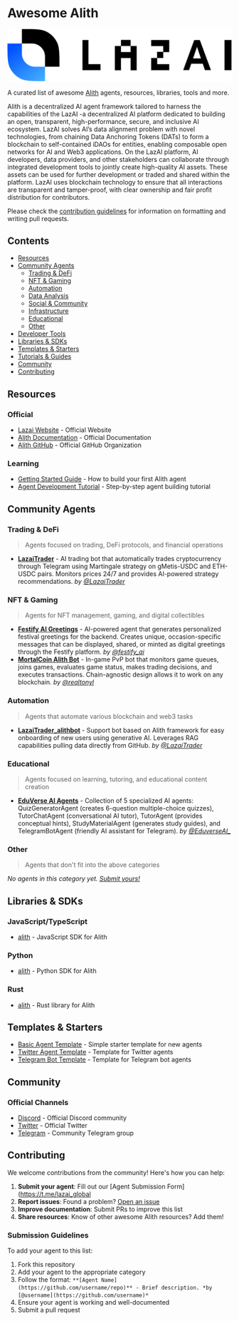 # Awesome Alith

![Alith Logo](assets/lazailogo.png)

A curated list of awesome [Alith](https://alith.lazai.network/docs) agents, resources, libraries, tools and more.

Alith is a decentralized AI agent framework tailored to harness the capabilities of the LazAI -a decentralized AI platform dedicated to building an open, transparent, high-performance, secure, and inclusive AI ecosystem. LazAI solves AI’s data alignment problem with novel technologies, from chaining Data Anchoring Tokens (DATs) to form a blockchain to self-contained iDAOs for entities, enabling composable open networks for AI and Web3 applications. On the LazAI platform, AI developers, data providers, and other stakeholders can collaborate through integrated development tools to jointly create high-quality AI assets. These assets can be used for further development or traded and shared within the platform. LazAI uses blockchain technology to ensure that all interactions are transparent and tamper-proof, with clear ownership and fair profit distribution for contributors.

Please check the [contribution guidelines](CONTRIBUTING.md) for information on formatting and writing pull requests.

## Contents

- [Resources](#resources)
- [Community Agents](#community-agents)
  - [Trading & DeFi](#trading--defi)
  - [NFT & Gaming](#nft--gaming)
  - [Automation](#automation)
  - [Data Analysis](#data-analysis)
  - [Social & Community](#social--community)
  - [Infrastructure](#infrastructure)
  - [Educational](#educational)
  - [Other](#other)
- [Developer Tools](#developer-tools)
- [Libraries & SDKs](#libraries--sdks)
- [Templates & Starters](#templates--starters)
- [Tutorials & Guides](#tutorials--guides)
- [Community](#community)
- [Contributing](#contributing)

## Resources

### Official
- [Lazai Website](https://lazai.network/) - Official Website
- [Alith Documentation](https://alith.lazai.network/docs) - Official Documentation
- [Alith GitHub](https://github.com/0xLazAI/alith) - Official GitHub Organization

### Learning
- [Getting Started Guide](https://alith.lazai.network/docs/get-started) - How to build your first Alith agent
- [Agent Development Tutorial](https://alith.lazai.network/docs/tutorials/twitter-agent) - Step-by-step agent building tutorial


## Community Agents

### Trading & DeFi
> Agents focused on trading, DeFi protocols, and financial operations

- **[LazaiTrader](https://github.com/SmartOnStuff/LazaiTrader)** - AI trading bot that automatically trades cryptocurrency through Telegram using Martingale strategy on gMetis-USDC and ETH-USDC pairs. Monitors prices 24/7 and provides AI-powered strategy recommendations. *by [@LazaiTrader](https://x.com/LazaiTrader)*

### NFT & Gaming
> Agents for NFT management, gaming, and digital collectibles

- **[Festify AI Greetings](https://github.com/aliveevie/festify-ai-greetings)** - AI-powered agent that generates personalized festival greetings for the backend. Creates unique, occasion-specific messages that can be displayed, shared, or minted as digital greetings through the Festify platform. *by [@festify_ai](https://x.com/festify_ai)*
- **[MortalCoin Alith Bot](https://github.com/MortalCoin/mortalcoin_alith_bot)** - In-game PvP bot that monitors game queues, joins games, evaluates game status, makes trading decisions, and executes transactions. Chain-agnostic design allows it to work on any blockchain. *by [@realtonyl](https://t.me/realtonyl)*

### Automation
> Agents that automate various blockchain and web3 tasks

- **[LazaiTrader_alithbot](https://t.me/LazaiTrader_alithbot)** - Support bot based on Alith framework for easy onboarding of new users using generative AI. Leverages RAG capabilities pulling data directly from GitHub. *by [@LazaiTrader](https://x.com/LazaiTrader)*



### Educational
> Agents focused on learning, tutoring, and educational content creation

- **[EduVerse AI Agents](https://github.com/amardeepio/Eduverse)** - Collection of 5 specialized AI agents: QuizGeneratorAgent (creates 6-question multiple-choice quizzes), TutorChatAgent (conversational AI tutor), TutorAgent (provides conceptual hints), StudyMaterialAgent (generates study guides), and TelegramBotAgent (friendly AI assistant for Telegram). *by [@EduverseAI_](https://x.com/EduverseAI_)*

### Other
> Agents that don't fit into the above categories

*No agents in this category yet. [Submit yours!](CONTRIBUTING.md)*




## Libraries & SDKs

### JavaScript/TypeScript
- [alith](https://www.npmjs.com/package/alith) - JavaScript SDK for Alith


### Python
- [alith](https://pypi.org/project/alith/) - Python SDK for Alith 

### Rust
- [alith](https://crates.io/crates/alith) - Rust library for Alith

## Templates & Starters

- [Basic Agent Template](https://github.com/alith-org/basic-template) - Simple starter template for new agents
- [Twitter Agent Template](https://alith.lazai.network/docs/tutorials/twitter-agent) - Template for Twitter agents
- [Telegram Bot Template](https://alith.lazai.network/docs/tutorials/tg-bot) - Template for Telegram bot agents




## Community

### Official Channels
- [Discord](https://discord.gg/g4gyZY3GHz) - Official Discord community
- [Twitter](https://x.com/LazAINetwork) - Official Twitter
- [Telegram](https://t.me/lazai_global) - Community Telegram group



## Contributing

We welcome contributions from the community! Here's how you can help:

1. **Submit your agent**: Fill out our [Agent Submission Form](https://t.me/lazai_global 
2. **Report issues**: Found a problem? [Open an issue](https://github.com/0xLazAI/Awesome-Alith/issues)
3. **Improve documentation**: Submit PRs to improve this list
4. **Share resources**: Know of other awesome Alith resources? Add them!

### Submission Guidelines

To add your agent to this list:
1. Fork this repository
2. Add your agent to the appropriate category
3. Follow the format: `**[Agent Name](https://github.com/username/repo)** - Brief description. *by [@username](https://github.com/username)*`
4. Ensure your agent is working and well-documented
5. Submit a pull request




